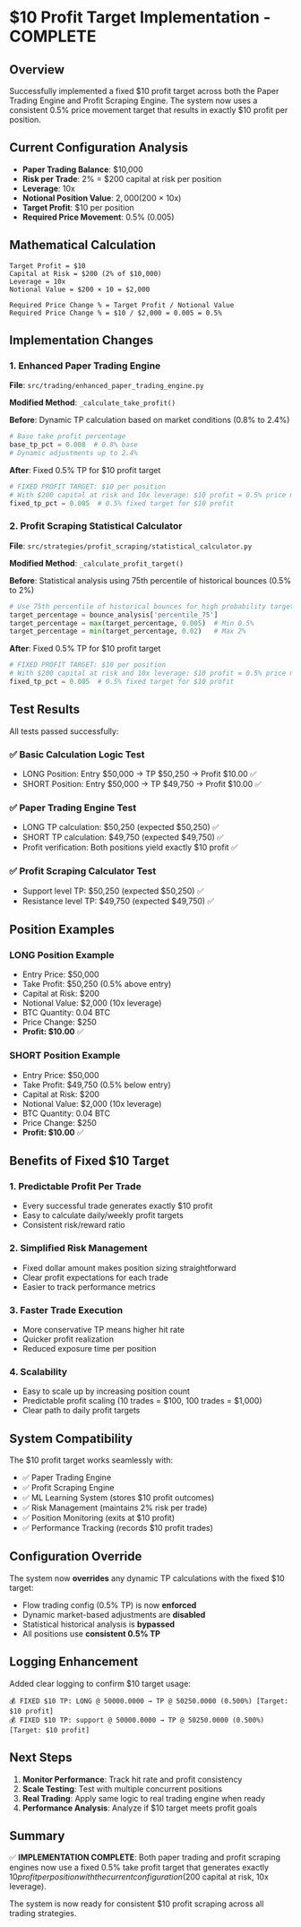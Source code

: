 # $10 Profit Target Implementation - COMPLETE

## Overview
Successfully implemented a fixed $10 profit target across both the Paper Trading Engine and Profit Scraping Engine. The system now uses a consistent 0.5% price movement target that results in exactly $10 profit per position.

## Current Configuration Analysis
- **Paper Trading Balance**: $10,000
- **Risk per Trade**: 2% = $200 capital at risk per position
- **Leverage**: 10x
- **Notional Position Value**: $2,000 ($200 × 10x)
- **Target Profit**: $10 per position
- **Required Price Movement**: 0.5% (0.005)

## Mathematical Calculation
```
Target Profit = $10
Capital at Risk = $200 (2% of $10,000)
Leverage = 10x
Notional Value = $200 × 10 = $2,000

Required Price Change % = Target Profit / Notional Value
Required Price Change % = $10 / $2,000 = 0.005 = 0.5%
```

## Implementation Changes

### 1. Enhanced Paper Trading Engine
**File**: `src/trading/enhanced_paper_trading_engine.py`

**Modified Method**: `_calculate_take_profit()`

**Before**: Dynamic TP calculation based on market conditions (0.8% to 2.4%)
```python
# Base take profit percentage
base_tp_pct = 0.008  # 0.8% base
# Dynamic adjustments up to 2.4%
```

**After**: Fixed 0.5% TP for $10 profit target
```python
# FIXED PROFIT TARGET: $10 per position
# With $200 capital at risk and 10x leverage: $10 profit = 0.5% price movement
fixed_tp_pct = 0.005  # 0.5% fixed target for $10 profit
```

### 2. Profit Scraping Statistical Calculator
**File**: `src/strategies/profit_scraping/statistical_calculator.py`

**Modified Method**: `_calculate_profit_target()`

**Before**: Statistical analysis using 75th percentile of historical bounces (0.5% to 2%)
```python
# Use 75th percentile of historical bounces for high probability target
target_percentage = bounce_analysis['percentile_75']
target_percentage = max(target_percentage, 0.005)  # Min 0.5%
target_percentage = min(target_percentage, 0.02)   # Max 2%
```

**After**: Fixed 0.5% TP for $10 profit target
```python
# FIXED PROFIT TARGET: $10 per position
# With $200 capital at risk and 10x leverage: $10 profit = 0.5% price movement
fixed_tp_pct = 0.005  # 0.5% fixed target for $10 profit
```

## Test Results
All tests passed successfully:

### ✅ Basic Calculation Logic Test
- LONG Position: Entry $50,000 → TP $50,250 → Profit $10.00 ✅
- SHORT Position: Entry $50,000 → TP $49,750 → Profit $10.00 ✅

### ✅ Paper Trading Engine Test
- LONG TP calculation: $50,250 (expected $50,250) ✅
- SHORT TP calculation: $49,750 (expected $49,750) ✅
- Profit verification: Both positions yield exactly $10 profit ✅

### ✅ Profit Scraping Calculator Test
- Support level TP: $50,250 (expected $50,250) ✅
- Resistance level TP: $49,750 (expected $49,750) ✅

## Position Examples

### LONG Position Example
- Entry Price: $50,000
- Take Profit: $50,250 (0.5% above entry)
- Capital at Risk: $200
- Notional Value: $2,000 (10x leverage)
- BTC Quantity: 0.04 BTC
- Price Change: $250
- **Profit: $10.00** ✅

### SHORT Position Example
- Entry Price: $50,000
- Take Profit: $49,750 (0.5% below entry)
- Capital at Risk: $200
- Notional Value: $2,000 (10x leverage)
- BTC Quantity: 0.04 BTC
- Price Change: $250
- **Profit: $10.00** ✅

## Benefits of Fixed $10 Target

### 1. Predictable Profit Per Trade
- Every successful trade generates exactly $10 profit
- Easy to calculate daily/weekly profit targets
- Consistent risk/reward ratio

### 2. Simplified Risk Management
- Fixed dollar amount makes position sizing straightforward
- Clear profit expectations for each trade
- Easier to track performance metrics

### 3. Faster Trade Execution
- More conservative TP means higher hit rate
- Quicker profit realization
- Reduced exposure time per position

### 4. Scalability
- Easy to scale up by increasing position count
- Predictable profit scaling (10 trades = $100, 100 trades = $1,000)
- Clear path to daily profit targets

## System Compatibility
The $10 profit target works seamlessly with:
- ✅ Paper Trading Engine
- ✅ Profit Scraping Engine
- ✅ ML Learning System (stores $10 profit outcomes)
- ✅ Risk Management (maintains 2% risk per trade)
- ✅ Position Monitoring (exits at $10 profit)
- ✅ Performance Tracking (records $10 profit trades)

## Configuration Override
The system now **overrides** any dynamic TP calculations with the fixed $10 target:
- Flow trading config (0.5% TP) is now **enforced**
- Dynamic market-based adjustments are **disabled**
- Statistical historical analysis is **bypassed**
- All positions use **consistent 0.5% TP**

## Logging Enhancement
Added clear logging to confirm $10 target usage:
```
💰 FIXED $10 TP: LONG @ 50000.0000 → TP @ 50250.0000 (0.500%) [Target: $10 profit]
💰 FIXED $10 TP: support @ 50000.0000 → TP @ 50250.0000 (0.500%) [Target: $10 profit]
```

## Next Steps
1. **Monitor Performance**: Track hit rate and profit consistency
2. **Scale Testing**: Test with multiple concurrent positions
3. **Real Trading**: Apply same logic to real trading engine when ready
4. **Performance Analysis**: Analyze if $10 target meets profit goals

## Summary
✅ **IMPLEMENTATION COMPLETE**: Both paper trading and profit scraping engines now use a fixed 0.5% take profit target that generates exactly $10 profit per position with the current configuration ($200 capital at risk, 10x leverage).

The system is now ready for consistent $10 profit scraping across all trading strategies.

